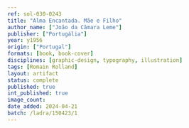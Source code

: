```yaml
---
ref: sol-030-0243
title: "Alma Encantada. Mãe e Filho"
author_name: ["João da Câmara Leme"]
publisher: ["Portugália"]
year: y1956
origin: ["Portugal"]
formats: [book, book-cover]
disciplines: [graphic-design, typography, illustration]
tags: [Romain Rolland]
layout: artifact
status: complete
published: true
int_published: true
image_count:
date_added: 2024-04-21
batch: /ladra/150423/1
---
```

